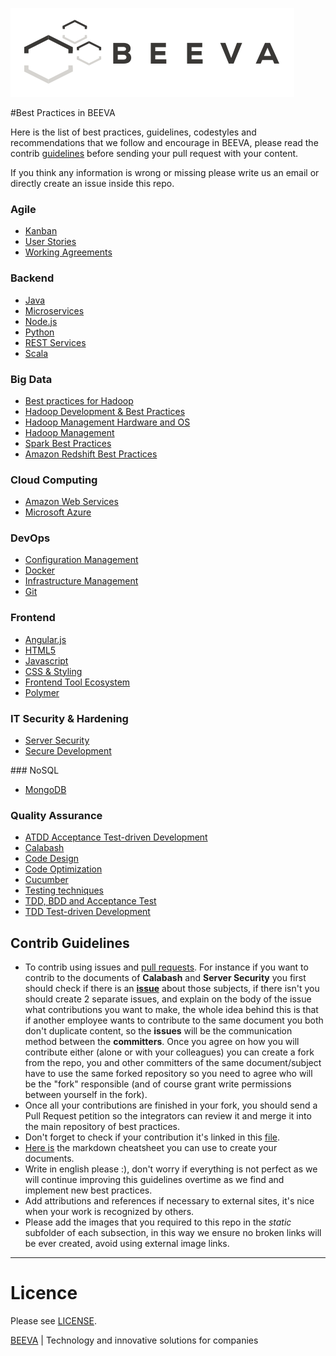 ![alt text](/static/horizontal-beeva-logo.png "BEEVA")

#Best Practices in BEEVA

Here is the list of best practices, guidelines, codestyles and recommendations that we follow and encourage in BEEVA, please read the contrib [guidelines](#contrib-guidelines) before sending your pull request with your content.

If you think any information is wrong or missing please write us an email or directly create an issue inside this repo.

### Agile
* [Kanban](agile/Kanban/README.md)
* [User Stories](agile/userStories/README.md)
* [Working Agreements](agile/workingAgreements/README.md)

### Backend
* [Java](backend/java/README.md)
* [Microservices](backend/microservices/README.md)
* [Node.js](backend/nodejs/README.md)
* [Python](backend/python/README.md)
* [REST Services](backend/rest/README.md)
* [Scala](backend/scala/README.md)

### Big Data
* [Best practices for Hadoop](big_data/hadoop/hadoop-management.md)
* [Hadoop Development & Best Practices](big_data/hadoop/hadoop-development.md)
* [Hadoop Management Hardware and OS](big_data/hadoop/hadoop-management-hardware-and-os.md)
* [Hadoop Management](big_data/hadoop/hadoop-management-hbase.md)
* [Spark Best Practices](big_data/spark/README.md)
* [Amazon Redshift Best Practices](big_data/redshift/README.md)

### Cloud Computing
* [Amazon Web Services](cloud/aws/README.md)
* [Microsoft Azure](cloud/azure/README.md)

### DevOps
* [Configuration Management](devops/configuration_management/README.md)
* [Docker](devops/docker/README.md)
* [Infrastructure Management](devops/infrastructure/README.md)
* [Git](devops/git/README.md)

### Frontend
* [Angular.js](frontend/angular/README.md)
* [HTML5](frontend/general/html/README.md)
* [Javascript](frontend/general/javascript/README.md)
* [CSS & Styling](frontend/general/css/README.md)
* [Frontend Tool Ecosystem](frontend/general/tools/README.md)
* [Polymer](frontend/polymer/README.md)

### IT Security & Hardening
* [Server Security](it_security/server_security/README.md)
* [Secure Development](it_security/secure-development/README.md)

### NoSQL
* [MongoDB](nosql/mongodb/README.md) 

### Quality Assurance
* [ATDD Acceptance Test-driven Development](qa_testing/testing/ATDD/README.md)
* [Calabash](qa_testing/calabash/README.md)
* [Code Design](qa_testing/code_design/README.md)
* [Code Optimization](qa_testing/code_optimization/README.md)
* [Cucumber](qa_testing/cucumber/README.md)
* [Testing techniques](qa_testing/testing/TestTechniques.md)
* [TDD, BDD and Acceptance Test](qa_testing/testing/GoodPracticesBDD.md)
* [TDD Test-driven Development](qa_testing/testing/TDD/README.md)

## Contrib Guidelines
* To contrib using issues and [pull requests](https://help.github.com/articles/using-pull-requests/). For instance if you want to contrib to the documents of __Calabash__ and __Server Security__ you first should check if there is an [__issue__](https://github.com/beeva/beeva-best-practices/issues) about those subjects, if there isn't you should create 2 separate issues, and explain on the body of the issue what contributions you want to make, the whole idea behind this is that if another employee wants to contribute to the same document you both don't duplicate content, so the __issues__ will be the communication method between the __committers__. Once you agree on how you will contribute either (alone or with your colleagues) you can create a fork from the repo, you and other committers of the same document/subject have to use the same forked repository so you need to agree who will be the "fork" responsible (and of course grant write permissions between yourself in the fork).
* Once all your contributions are finished in your fork, you should send a Pull Request petition so the integrators can review it and merge it into the main repository of best practices.
* Don't forget to check if your contribution it's linked in this [file](README.md).
* [Here is](https://github.com/adam-p/markdown-here/wiki/Markdown-Cheatsheet) the markdown cheatsheet you can use to create your documents.
* Write in english please :), don't worry if everything is not perfect as we will continue improving this guidelines overtime as we find and implement new best practices.
* Add attributions and references if necessary to external sites, it's nice when your work is recognized by others.
* Please add the images that you required to this repo in the *static* subfolder of each subsection, in this way we ensure no broken links will be ever created, avoid using external image links.


---

# Licence

Please see [LICENSE](LICENSE).

[BEEVA](https://www.beeva.com) | Technology and innovative solutions for companies
